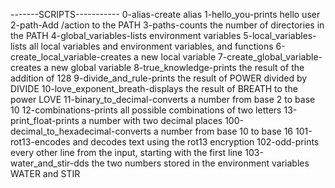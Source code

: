 -------SCRIPTS-----------
0-alias-create alias
1-hello_you-prints hello user 
2-path-Add /action to the PATH
3-paths-counts the number of directories in the PATH
4-global_variables-lists environment variables
5-local_variables-lists all local variables and environment variables, and functions
6-create_local_variable-creates a new local variable
7-create_global_variable-creates a new global variable
8-true_knowledge-prints the result of the addition of 128
9-divide_and_rule-prints the result of POWER divided by DIVIDE
10-love_exponent_breath-displays the result of BREATH to the power LOVE
11-binary_to_decimal-converts a number from base 2 to base 10
12-combinations-prints all possible combinations of two letters
13-print_float-prints a number with two decimal places
100-decimal_to_hexadecimal-converts a number from base 10 to base 16
101-rot13-encodes and decodes text using the rot13 encryption
102-odd-prints every other line from the input, starting with the first line
103-water_and_stir-dds the two numbers stored in the environment variables WATER and STIR